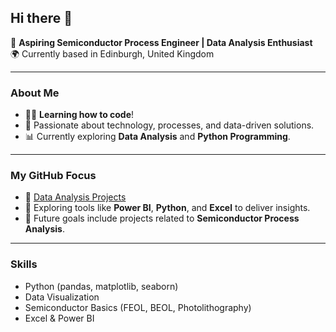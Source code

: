 ## Hi there 👋

🎯 **Aspiring Semiconductor Process Engineer | Data Analysis Enthusiast**  
🌍 Currently based in Edinburgh, United Kingdom  

---

### About Me
- 👩‍💻 **Learning how to code**!  
- 🌟 Passionate about technology, processes, and data-driven solutions.  
- 📊 Currently exploring **Data Analysis** and **Python Programming**.  

---

### My GitHub Focus
- 📂 [Data Analysis Projects](https://github.com/your-username/data-analysis-python)  
- 📘 Exploring tools like **Power BI**, **Python**, and **Excel** to deliver insights.  
- 🚀 Future goals include projects related to **Semiconductor Process Analysis**.

---

### Skills
- Python (pandas, matplotlib, seaborn)  
- Data Visualization  
- Semiconductor Basics (FEOL, BEOL, Photolithography)  
- Excel & Power BI  

<!--
**Daydaysilva/Daydaysilva** is a ✨ _special_ ✨ repository because its `README.md` (this file) appears on your GitHub profile.

